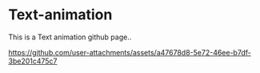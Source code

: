 # Text-animation
This is a Text animation github page..


https://github.com/user-attachments/assets/a47678d8-5e72-46ee-b7df-3be201c475c7

